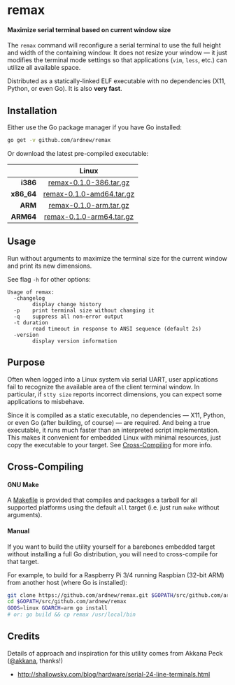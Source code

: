 # remax
#### Maximize serial terminal based on current window size

The `remax` command will reconfigure a serial terminal to use the full height and width of the containing window. It does not resize your window — it just modifies the terminal mode settings so that applications (`vim`, `less`, etc.) can utilize all available space.

Distributed as a statically-linked ELF executable with no dependencies (X11, Python, or even Go). It is also **very fast**.


## Installation
Either use the Go package manager if you have Go installed:
```sh
go get -v github.com/ardnew/remax
```

Or download the latest pre-compiled executable:

||Linux|
|-:|:-----:|
|**i386**|[remax-0.1.0-386.tar.gz](https://github.com/ardnew/remax/releases/download/v0.1.0/remax-0.1.0-386.tar.gz)|
|**x86_64**|[remax-0.1.0-amd64.tar.gz](https://github.com/ardnew/remax/releases/download/v0.1.0/remax-0.1.0-amd64.tar.gz)|
|**ARM**|[remax-0.1.0-arm.tar.gz](https://github.com/ardnew/remax/releases/download/v0.1.0/remax-0.1.0-arm.tar.gz)|
|**ARM64**|[remax-0.1.0-arm64.tar.gz](https://github.com/ardnew/remax/releases/download/v0.1.0/remax-0.1.0-arm64.tar.gz)|


## Usage
Run without arguments to maximize the terminal size for the current window and print its new dimensions.

See flag `-h` for other options:

```
Usage of remax:
  -changelog
        display change history
  -p    print terminal size without changing it
  -q    suppress all non-error output
  -t duration
        read timeout in response to ANSI sequence (default 2s)
  -version
        display version information
```


## Purpose

Often when logged into a Linux system via serial UART, user applications fail to recognize the available area of the client terminal window. In particular, if `stty size` reports incorrect dimensions, you can expect some applications to misbehave.

Since it is compiled as a static executable, no dependencies — X11, Python, or even Go (after building, of course) — are required. And being a true executable, it runs much faster than an interpreted script implementation. This makes it convenient for embedded Linux with minimal resources, just copy the executable to your target. See [Cross-Compiling](#cross-compiling) for more info.


## Cross-Compiling

#### GNU Make
A [Makefile](Makefile) is provided that compiles and packages a tarball for all supported platforms using the default `all` target (i.e. just run `make` without arguments).

#### Manual
If you want to build the utility yourself for a barebones embedded target without installing a full Go distribution, you will need to cross-compile for that target.

For example, to build for a Raspberry Pi 3/4 running Raspbian (32-bit ARM) from another host (where Go is installed):
```sh
git clone https://github.com/ardnew/remax.git $GOPATH/src/github.com/ardnew/remax
cd $GOPATH/src/github.com/ardnew/remax
GOOS=linux GOARCH=arm go install
# or: go build && cp remax /usr/local/bin
```


## Credits
Details of approach and inspiration for this utility comes from Akkana Peck ([@akkana](https://github.com/akkana), thanks!)
- http://shallowsky.com/blog/hardware/serial-24-line-terminals.html
